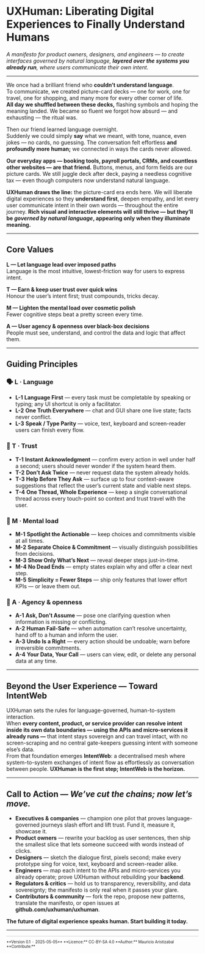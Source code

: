 <!-- UXHuman Manifesto v0.1 – 05-05-2025 -->
# UXHuman: **Liberating Digital Experiences to Finally Understand Humans**

*A manifesto for product owners, designers, and engineers — to create interfaces governed by natural language, **layered over the systems you already run**, where users communicate their own intent.*

---

We once had a brilliant friend who **couldn’t understand language**.  
To communicate, we created picture-card decks — one for work, one for travel, one for shopping, and many more for every other corner of life.  
**All day we shuffled between these decks,** flashing symbols and hoping the meaning landed. We became so fluent we forgot how absurd — and exhausting — the ritual was.

Then our friend learned language overnight.  
Suddenly we could simply **say** what we meant, with tone, nuance, even jokes — no cards, no guessing. The conversation felt effortless **and profoundly more human;** we connected in ways the cards never allowed.

**Our everyday apps — booking tools, payroll portals, CRMs, and countless other websites — are that friend.** Buttons, menus, and form fields are our picture cards. We still juggle deck after deck, paying a needless cognitive tax — even though computers now understand natural language.

**UXHuman draws the line:** the picture-card era ends here. We will liberate digital experiences so they **understand first**, deepen empathy, and let every user communicate intent in their own words — throughout the entire journey. **Rich visual and interactive elements will still thrive — but they’ll be _governed by natural language_, appearing only when they illuminate meaning.**

---

## Core Values

**L — Let language lead over imposed paths**  
Language is the most intuitive, lowest-friction way for users to express intent.

**T — Earn & keep user trust over quick wins**  
Honour the user’s intent first; trust compounds, tricks decay.

**M — Lighten the mental load over cosmetic polish**  
Fewer cognitive steps beat a pretty screen every time.

**A — User agency & openness over black-box decisions**  
People must see, understand, and control the data and logic that affect them.

---

## Guiding Principles

### 🗣️ L · Language
* **L-1** **Language First** — every task must be completable by speaking or typing; any UI shortcut is only a facilitator.  
* **L-2** **One Truth Everywhere** — chat and GUI share one live state; facts never conflict.  
* **L-3** **Speak / Type Parity** — voice, text, keyboard and screen-reader users can finish every flow.

### 🤝 T · Trust
* **T-1** **Instant Acknowledgment** — confirm every action in well under half a second; users should never wonder if the system heard them.  
* **T-2** **Don’t Ask Twice** — never request data the system already holds.  
* **T-3** **Help Before They Ask** — surface up to four context-aware suggestions that reflect the user’s current state and viable next steps.  
* **T-4** **One Thread, Whole Experience** — keep a single conversational thread across every touch-point so context and trust travel with the user.

### 🧠 M · Mental load
* **M-1** **Spotlight the Actionable** — keep choices and commitments visible at all times.  
* **M-2** **Separate Choice & Commitment** — visually distinguish possibilities from decisions.  
* **M-3** **Show Only What’s Next** — reveal deeper steps just-in-time.  
* **M-4** **No Dead Ends** — empty states explain why and offer a clear next step.  
* **M-5** **Simplicity = Fewer Steps** — ship only features that lower effort KPIs — or leave them out.

### 📖 A · Agency & openness
* **A-1** **Ask, Don’t Assume** — pose one clarifying question when information is missing or conflicting.  
* **A-2** **Human Fail-Safe** — when automation can’t resolve uncertainty, hand off to a human and inform the user.  
* **A-3** **Undo Is a Right** — every action should be undoable; warn before irreversible commitments.  
* **A-4** **Your Data, Your Call** — users can view, edit, or delete any personal data at any time.

---

## Beyond the User Experience — Toward **IntentWeb**

UXHuman sets the rules for language-governed, human-to-system interaction.  
When **every content, product, or service provider can resolve intent inside its own data boundaries — using the APIs and micro-services it already runs —** that intent stays sovereign and can travel intact, with no screen-scraping and no central gate-keepers guessing intent with someone else’s data.  
From that foundation emerges **IntentWeb**: a decentralised mesh where system-to-system exchanges of intent flow as effortlessly as conversation between people. **UXHuman is the first step; IntentWeb is the horizon.**

---

## Call to Action — _We’ve cut the chains; now let’s move._

- **Executives & companies** — champion one pilot that proves language-governed journeys slash effort and lift trust. Fund it, measure it, showcase it.  
- **Product owners** — rewrite your backlog as user sentences, then ship the smallest slice that lets someone succeed with words instead of clicks.  
- **Designers** — sketch the dialogue first, pixels second; make every prototype sing for voice, text, keyboard and screen-reader alike.  
- **Engineers** — map each intent to the APIs and micro-services you already operate; prove UXHuman without rebuilding your **backend**.  
- **Regulators & critics** — hold us to transparency, reversibility, and data sovereignty; the manifesto is only real when it passes your glare.  
- **Contributors & community** — fork the repo, propose new patterns, translate the manifesto, or open issues at **github.com/uxhuman/uxhuman**.

**The future of digital experience speaks human. Start building it today.**

---

<div style="font-size:10px; margin-top:1.5em; border-top:1px solid #ccc; padding-top:0.8em">
**Version 0.1 · 2025-05-05**  
**Licence:** CC-BY-SA 4.0  
**Author:** Mauricio Aristizabal  
**Contribute:** <https://github.com/UXHuman-org/UXHuman>
</div>
